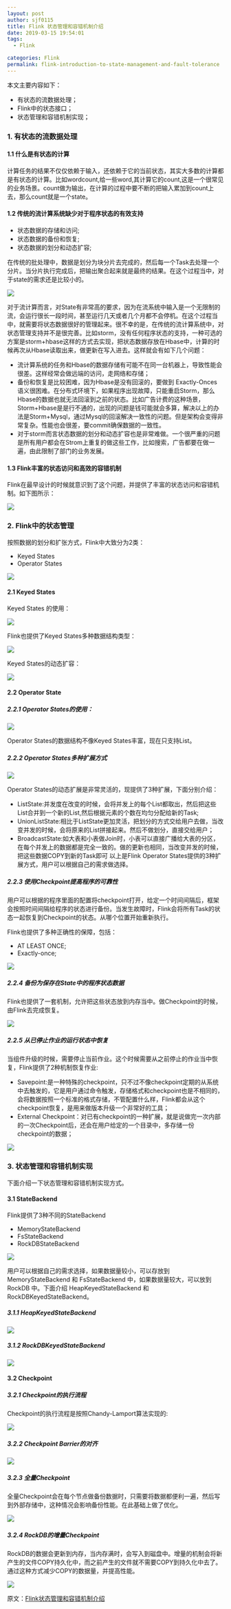 ```yaml
---
layout: post
author: sjf0115
title: Flink 状态管理和容错机制介绍
date: 2019-03-15 19:54:01
tags:
  - Flink

categories: Flink
permalink: flink-introduction-to-state-management-and-fault-tolerance
---
```


本文主要内容如下：
- 有状态的流数据处理；
- Flink中的状态接口；
- 状态管理和容错机制实现；

### 1. 有状态的流数据处理

#### 1.1 什么是有状态的计算

计算任务的结果不仅仅依赖于输入，还依赖于它的当前状态，其实大多数的计算都是有状态的计算。比如wordcount,给一些word,其计算它的count,这是一个很常见的业务场景。count做为输出，在计算的过程中要不断的把输入累加到count上去，那么count就是一个state。

#### 1.2 传统的流计算系统缺少对于程序状态的有效支持

- 状态数据的存储和访问;
- 状态数据的备份和恢复;
- 状态数据的划分和动态扩容;

在传统的批处理中，数据是划分为块分片去完成的，然后每一个Task去处理一个分片。当分片执行完成后，把输出聚合起来就是最终的结果。在这个过程当中，对于state的需求还是比较小的。

![](https://github.com/sjf0115/ImageBucket/blob/main/Flink/flink-introduction-to-state-management-and-fault-tolerance-1.png?raw=true)

对于流计算而言，对State有非常高的要求，因为在流系统中输入是一个无限制的流，会运行很长一段时间，甚至运行几天或者几个月都不会停机。在这个过程当中，就需要将状态数据很好的管理起来。很不幸的是，在传统的流计算系统中，对状态管理支持并不是很完善。比如storm，没有任何程序状态的支持，一种可选的方案是storm+hbase这样的方式去实现，把状态数据存放在Hbase中，计算的时候再次从Hbase读取出来，做更新在写入进去。这样就会有如下几个问题：
- 流计算系统的任务和Hbase的数据存储有可能不在同一台机器上，导致性能会很差。这样经常会做远端的访问，走网络和存储；
- 备份和恢复是比较困难，因为Hbase是没有回滚的，要做到 Exactly-Onces 语义很困难。在分布式环境下，如果程序出现故障，只能重启Storm，那么Hbase的数据也就无法回滚到之前的状态。比如广告计费的这种场景，Storm+Hbase是是行不通的，出现的问题是钱可能就会多算，解决以上的办法是Storm+Mysql，通过Mysql的回滚解决一致性的问题。但是架构会变得非常复杂。性能也会很差，要commit确保数据的一致性。
- 对于storm而言状态数据的划分和动态扩容也是非常难做。一个很严重的问题是所有用户都会在Strom上重复的做这些工作，比如搜索，广告都要在做一遍，由此限制了部门的业务发展。

#### 1.3 Flink丰富的状态访问和高效的容错机制

Flink在最早设计的时候就意识到了这个问题，并提供了丰富的状态访问和容错机制。如下图所示：

![](https://github.com/sjf0115/ImageBucket/blob/main/Flink/flink-introduction-to-state-management-and-fault-tolerance-2.png?raw=true)

### 2. Flink中的状态管理

按照数据的划分和扩张方式，Flink中大致分为2类：
- Keyed States
- Operator States

![](https://github.com/sjf0115/ImageBucket/blob/main/Flink/flink-introduction-to-state-management-and-fault-tolerance-3.png?raw=true)

#### 2.1 Keyed States

Keyed States 的使用：

![](https://github.com/sjf0115/ImageBucket/blob/main/Flink/flink-introduction-to-state-management-and-fault-tolerance-4.png?raw=true)

Flink也提供了Keyed States多种数据结构类型：

![](https://github.com/sjf0115/ImageBucket/blob/main/Flink/flink-introduction-to-state-management-and-fault-tolerance-5.png?raw=true)

Keyed States的动态扩容：

![](https://github.com/sjf0115/ImageBucket/blob/main/Flink/flink-introduction-to-state-management-and-fault-tolerance-6.png?raw=true)

#### 2.2 Operator State

##### 2.2.1 Operator States的使用：

![](https://github.com/sjf0115/ImageBucket/blob/main/Flink/flink-introduction-to-state-management-and-fault-tolerance-7.png?raw=true)

Operator States的数据结构不像Keyed States丰富，现在只支持List。

##### 2.2.2 Operator States多种扩展方式

![](https://github.com/sjf0115/ImageBucket/blob/main/Flink/flink-introduction-to-state-management-and-fault-tolerance-8.png?raw=true)

Operator States的动态扩展是非常灵活的，现提供了3种扩展，下面分别介绍：
- ListState:并发度在改变的时候，会将并发上的每个List都取出，然后把这些List合并到一个新的List,然后根据元素的个数在均匀分配给新的Task;
- UnionListState:相比于ListState更加灵活，把划分的方式交给用户去做，当改变并发的时候，会将原来的List拼接起来。然后不做划分，直接交给用户；
- BroadcastState:如大表和小表做Join时，小表可以直接广播给大表的分区，在每个并发上的数据都是完全一致的。做的更新也相同，当改变并发的时候，把这些数据COPY到新的Task即可
以上是Flink Operator States提供的3种扩展方式，用户可以根据自己的需求做选择。

##### 2.2.3 使用Checkpoint提高程序的可靠性

用户可以根据的程序里面的配置将checkpoint打开，给定一个时间间隔后，框架会按照时间间隔给程序的状态进行备份。当发生故障时，Flink会将所有Task的状态一起恢复到Checkpoint的状态。从哪个位置开始重新执行。

Flink也提供了多种正确性的保障，包括：
- AT LEAST ONCE;
- Exactly-once;

![](https://github.com/sjf0115/ImageBucket/blob/main/Flink/flink-introduction-to-state-management-and-fault-tolerance-9.png?raw=true)

##### 2.2.4 备份为保存在State中的程序状态数据

Flink也提供了一套机制，允许把这些状态放到内存当中。做Checkpoint的时候，由Flink去完成恢复。

![](https://github.com/sjf0115/ImageBucket/blob/main/Flink/flink-introduction-to-state-management-and-fault-tolerance-10.jpg?raw=true)

##### 2.2.5 从已停止作业的运行状态中恢复

当组件升级的时候，需要停止当前作业。这个时候需要从之前停止的作业当中恢复，Flink提供了2种机制恢复作业:
- Savepoint:是一种特殊的checkpoint，只不过不像checkpoint定期的从系统中去触发的，它是用户通过命令触发，存储格式和checkpoint也是不相同的，会将数据按照一个标准的格式存储，不管配置什么样，Flink都会从这个checkpoint恢复，是用来做版本升级一个非常好的工具；
- External Checkpoint：对已有checkpoint的一种扩展，就是说做完一次内部的一次Checkpoint后，还会在用户给定的一个目录中，多存储一份checkpoint的数据；

![](https://github.com/sjf0115/ImageBucket/blob/main/Flink/flink-introduction-to-state-management-and-fault-tolerance-11.jpg?raw=true)

### 3. 状态管理和容错机制实现

下面介绍一下状态管理和容错机制实现方式。

#### 3.1 StateBackend

Flink提供了3种不同的StateBackend
- MemoryStateBackend
- FsStateBackend
- RockDBStateBackend

![](https://github.com/sjf0115/ImageBucket/blob/main/Flink/flink-introduction-to-state-management-and-fault-tolerance-12.jpg?raw=true)

用户可以根据自己的需求选择，如果数据量较小，可以存放到 MemoryStateBackend 和 FsStateBackend 中，如果数据量较大，可以放到 RockDB 中。下面介绍 HeapKeyedStateBackend 和 RockDBKeyedStateBackend。

##### 3.1.1 HeapKeyedStateBackend

![](https://github.com/sjf0115/ImageBucket/blob/main/Flink/flink-introduction-to-state-management-and-fault-tolerance-13.jpg?raw=true)

##### 3.1.2 RockDBKeyedStateBackend

![](https://github.com/sjf0115/ImageBucket/blob/main/Flink/flink-introduction-to-state-management-and-fault-tolerance-14.jpg?raw=true)

#### 3.2 Checkpoint

##### 3.2.1 Checkpoint的执行流程

Checkpoint的执行流程是按照Chandy-Lamport算法实现的:

![](https://github.com/sjf0115/ImageBucket/blob/main/Flink/flink-introduction-to-state-management-and-fault-tolerance-15.jpg?raw=true)

##### 3.2.2 Checkpoint Barrier的对齐

![](https://github.com/sjf0115/ImageBucket/blob/main/Flink/flink-introduction-to-state-management-and-fault-tolerance-16.jpg?raw=true)

##### 3.2.3 全量Checkpoint
全量Checkpoint会在每个节点做备份数据时，只需要将数据都便利一遍，然后写到外部存储中，这种情况会影响备份性能。在此基础上做了优化。

![](https://github.com/sjf0115/ImageBucket/blob/main/Flink/flink-introduction-to-state-management-and-fault-tolerance-17.jpg?raw=true)

##### 3.2.4 RockDB的增量Checkpoint

RockDB的数据会更新到内存，当内存满时，会写入到磁盘中。增量的机制会将新产生的文件COPY持久化中，而之前产生的文件就不需要COPY到持久化中去了。通过这种方式减少COPY的数据量，并提高性能。

![](https://github.com/sjf0115/ImageBucket/blob/main/Flink/flink-introduction-to-state-management-and-fault-tolerance-18.jpg?raw=true)

原文：[Flink状态管理和容错机制介绍](https://flink-china.org/blog/flink-state-management.html)
